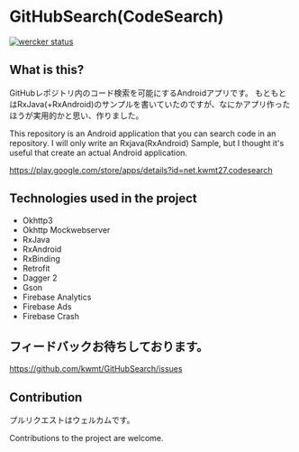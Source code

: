 # GitHubSearch(CodeSearch)

[![wercker status](https://app.wercker.com/status/74b548d085de9c1eb5a42540d5e6239d/m/master "wercker status")](https://app.wercker.com/project/byKey/74b548d085de9c1eb5a42540d5e6239d)

## What is this?
GitHubレポジトリ内のコード検索を可能にするAndroidアプリです。
もともとはRxJava(+RxAndroid)のサンプルを書いていたのですが、なにかアプリ作ったほうが実用的かと思い、作りました。

This repository is an Android application that you can search code in an repository.
I will only write an Rxjava(RxAndroid) Sample, but I thought it's useful that create an actual Android application.

https://play.google.com/store/apps/details?id=net.kwmt27.codesearch

## Technologies used in the project

* Okhttp3
* Okhttp Mockwebserver
* RxJava
* RxAndroid
* RxBinding
* Retrofit
* Dagger 2
* Gson
* Firebase Analytics
* Firebase Ads
* Firebase Crash

## フィードバックお待ちしております。
https://github.com/kwmt/GitHubSearch/issues


## Contribution

プルリクエストはウェルカムです。

Contributions to the project are welcome.

